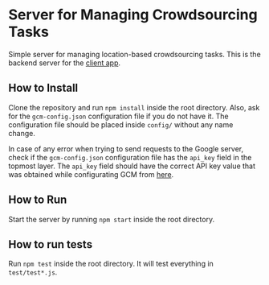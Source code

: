 # Server for Managing Crowdsourcing Tasks

Simple server for managing location-based crowdsourcing tasks. This is the backend server for the [client app](https://github.com/CMUChimpsLab/GeofenceApp).

## How to Install

Clone the repository and run `npm install` inside the root directory.
Also, ask for the `gcm-config.json` configuration file if you do not have it.
The configuration file should be placed inside `config/` without any name change.

In case of any error when trying to send requests to the Google server, check if the `gcm-config.json` configuration file has the `api_key` field in the topmost layer.
The `api_key` field should have the correct API key value that was obtained while configurating GCM from [here](https://developers.google.com/cloud-messaging/android/start).

## How to Run

Start the server by running `npm start` inside the root directory.

## How to run tests

Run `npm test` inside the root directory. It will test everything in `test/test*.js`.
